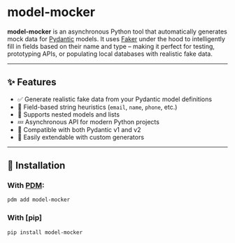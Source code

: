 # model-mocker

**model-mocker** is an asynchronous Python tool that automatically generates mock data for [Pydantic](https://docs.pydantic.dev/) models. It uses [Faker](https://faker.readthedocs.io/) under the hood to intelligently fill in fields based on their name and type – making it perfect for testing, prototyping APIs, or populating local databases with realistic fake data.

---

## ✨ Features

- ✅ Generate realistic fake data from your Pydantic model definitions
- 🧠 Field-based string heuristics (`email`, `name`, `phone`, etc.)
- 🔁 Supports nested models and lists
- 💤 Asynchronous API for modern Python projects
- 🧪 Compatible with both Pydantic v1 and v2
- 🔌 Easily extendable with custom generators

---

## 🚀 Installation

### With [PDM](https://pdm.fming.dev):

```bash
pdm add model-mocker
```

### With [pip]
```bash
pip install model-mocker
```